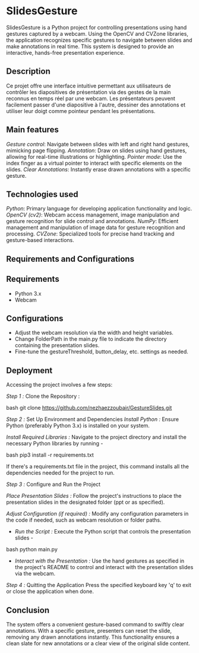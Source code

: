 # SlidesGesture

SlidesGesture is a Python project for controlling presentations using hand gestures captured by a webcam. Using the OpenCV and CVZone libraries, the application recognizes specific gestures to navigate between slides and make annotations in real time. This system is designed to provide an interactive, hands-free presentation experience.


## Description 


Ce projet offre une interface intuitive permettant aux utilisateurs de contrôler les diapositives de présentation via des gestes de la main reconnus en temps réel par une webcam. Les présentateurs peuvent facilement passer d'une diapositive à l'autre, dessiner des annotations et utiliser leur doigt comme pointeur pendant les présentations.
## Main features

*Gesture control*: Navigate between slides with left and right hand gestures, mimicking page flipping.
*Annotation*: Draw on slides using hand gestures, allowing for real-time illustrations or highlighting.
*Pointer mode*: Use the index finger as a virtual pointer to interact with specific elements on the slides.
*Clear Annotations*: Instantly erase drawn annotations with a specific gesture.


## Technologies used
*Python*: Primary language for developing application functionality and logic.
*OpenCV (cv2)*: Webcam access management, image manipulation and gesture recognition for slide control and annotations.
*NumPy*: Efficient management and manipulation of image data for gesture recognition and processing.
*CVZone*: Specialized tools for precise hand tracking and gesture-based interactions.
## Requirements and Configurations 

## Requirements 

* Python 3.x
* Webcam




## Configurations
* Adjust the webcam resolution via the width and height variables.
* Change FolderPath in the main.py file to indicate the directory containing the presentation slides.
* Fine-tune the gestureThreshold, button_delay, etc. settings as needed.
## Deployment

Accessing the project involves a few steps:

*Step 1 :* Clone the Repository : 

bash
  git clone https://github.com/nezhaezzoubair/GestureSlides.git


*Step 2 :* Set Up Environment and Dependencies
 *Install Python :*  Ensure Python (preferably Python 3.x) is installed on your system.

 *Install Required Libraries :* Navigate to the project directory and install the necessary Python libraries by running -

bash
  pip3 install -r requirements.txt


If there's a requirements.txt file in the project, this command installs all the dependencies needed for the project to run.

*Step 3 :* Configure and Run the Project

*Place Presentation Slides :* Follow the project's instructions to place the presentation slides in the designated folder (ppt or as specified).

*Adjust Configuration (if required) :* Modify any configuration parameters in the code if needed, such as webcam resolution or folder paths.

* *Run the Script :* Execute the Python script that controls the presentation slides - 

bash
  python main.py



* *Interact with the Presentation :* Use the hand gestures as specified in the project's README to control and interact with the presentation slides via the webcam.


*Step 4 :* Quitting the Application
Press the specified keyboard key 'q' to exit or close the application when done.

## Conclusion

The system offers a convenient gesture-based command to swiftly clear annotations. With a specific gesture, presenters can reset the slide, removing any drawn annotations instantly. This functionality ensures a clean slate for new annotations or a clear view of the original slide content.

